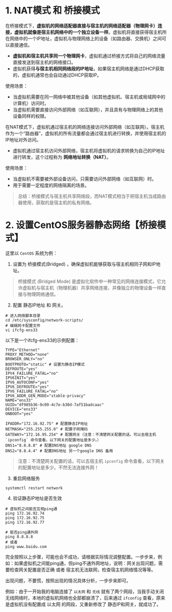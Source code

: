 # 1. NAT模式 和 桥接模式

在桥接模式下，**虚拟机的网络适配器直接与宿主机的网络适配器（物理网卡）连接，虚拟机就像是宿主机网络中的一个独立设备一样**。虚拟机将直接获得宿主机所在网络中的一个IP地址，虚拟机与物理网络上的设备（如路由器、交换机）之间可以直接通信。

- **虚拟机和宿主机共享同一个物理网卡**，虚拟机通过桥接方式将自己的网络流量直接发送到宿主机的网络接口。
- 虚拟机获得**与宿主机相同网络段的IP地址**，如果宿主机网络是通过DHCP获取的，虚拟机通常也会自动通过DHCP获取IP。

使用场景：

- 当虚拟机需要在同一网络中被其他设备（如其他虚拟机、宿主机或局域网中的计算机）访问时。
- 当虚拟机需要直接访问外部网络（如互联网），并且具有与物理网络上的其他设备同样的权限。





在NAT模式下，虚拟机通过宿主机的网络连接访问外部网络（如互联网）。宿主机作为一个“路由器”，虚拟机的所有流量都会通过宿主机进行转换，并使用宿主机的IP地址对外访问。

- 虚拟机通过宿主机访问外部网络，宿主机将虚拟机的请求转换为自己的IP地址进行转发，这个过程称为 **网络地址转换（NAT）**。

使用场景：

- 当虚拟机不需要被外部设备访问，只需要访问外部网络（如互联网）时。
- 用于需要一定程度的网络隔离的场景。



> 总结：桥接模式与宿主机共享网络段，而NAT模式相当于把宿主机当成路由器使用，获取的是宿主机的私有网络。

# 2. 设置CentOS服务器静态网络【桥接模式】

这里以 `CentOS` 系统为例：

1. 设置为 桥接模式(Bridged) ，确保虚拟机能够获取与宿主机相同子网和IP地址。
> 桥接模式 (Bridged Mode) 是虚拟化软件中一种常见的网络连接模式，它允许虚拟机与宿主机（物理机器）共享网络连接，并像独立的物理设备一样直接与物理网络通信。


2. 配置 静态IP地址 和 网关。

```shell
# 进入网络脚本目录
cd /etc/sysconfig/network-scripts/
# 编辑网卡配置文件
vi ifcfg-ens33
```

以下是一个ifcfg-ens33的示例配置：
```shell
TYPE="Ethernet"
PROXY_METHOD="none"
BROWSER_ONLY="no"
BOOTPROTO="static" # 设置为静态IP模式
DEFROUTE="yes"
IPV4_FAILURE_FATAL="no"
IPV6INIT="yes"
IPV6_AUTOCONF="yes"
IPV6_DEFROUTE="yes"
IPV6_FAILURE_FATAL="no"
IPV6_ADDR_GEN_MODE="stable-privacy"
NAME="ens33"
UUID="df985b36-9c09-4c7e-b30d-7af51badcaac"
DEVICE="ens33"
ONBOOT="yes"

IPADDR="172.16.92.75" # 配置静态IP地址
NETMASK="255.255.255.0" # 配置子网掩码
GATEWAY="172.16.95.254" # 配置网关（注意：不清楚网关配置的话，可以去宿主机 `ipconfig` 命令查看，以下网关的配置地址是多少。）
DNS1="8.8.8.8" # 配置DNS地址 google DNS
DNS2="8.8.4.4" # 配置DNS地址 另一个google DNS 备用
```
> 注意：不清楚网关配置的话，可以去宿主机 `ipconfig` 命令查看，以下网关的配置地址是多少。不然无法连接外网！

3. 重启网络服务

```shell
systemctl restart network
```

4. 验证静态IP地址是否生效
```shell
# 虚拟机之间能否互相ping通
ping 172.16.92.74
ping 172.16.92.75
ping 172.16.92.77

# 能否ping通外网
ping 8.8.8.8
# 或者
ping www.baidu.com
```

完全按照以上步骤，可能也会不成功，请根据实际情况调整配置。一步步来，例如：如果虚拟机之间能ping通，但ping不通外网地址，说明：网关出现问题，需要检查网关配置是否正确 或者 宿主机无法联网，检查宿主机网络情况等等。

出现问题，不要慌，按照出现的情况具体分析，一步步来即可。

例如：由于一开始我的电脑连接了 `以太网` 和 `无线` 就有了两个网段，当我手动关闭 无线网络时，本地的虚拟机网络也全部都崩溃了，后来通过 `ifconfig` 查看，原来是虚拟机没有配置成 以太网 的网段，又重新修改了 静态IP和网关，就成功了。